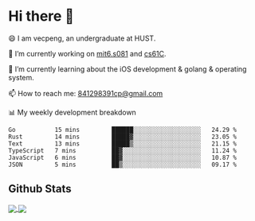 
# Hi there 👋
😄 I am vecpeng, an undergraduate at HUST.

🔭 I’m currently working on [mit6.s081](https://pdos.csail.mit.edu/6.S081/2020/) and [cs61C](https://inst.eecs.berkeley.edu/~cs61c/fa21/).

🌱 I’m currently learning about the iOS development & golang & operating system.

📫 How to reach me: 841298391cp@gmail.com

📊 My weekly development breakdown
<!--START_SECTION:waka-->

```text
Go           15 mins         ██████░░░░░░░░░░░░░░░░░░░   24.29 %
Rust         14 mins         █████▓░░░░░░░░░░░░░░░░░░░   23.05 %
Text         13 mins         █████▒░░░░░░░░░░░░░░░░░░░   21.15 %
TypeScript   7 mins          ██▓░░░░░░░░░░░░░░░░░░░░░░   11.24 %
JavaScript   6 mins          ██▓░░░░░░░░░░░░░░░░░░░░░░   10.87 %
JSON         5 mins          ██▒░░░░░░░░░░░░░░░░░░░░░░   09.17 %
```

<!--END_SECTION:waka-->

## Github Stats
<a href="https://github.com/anuraghazra/github-readme-stats">
  <img align="center" src="https://github-readme-stats.vercel.app/api?username=vecpeng&count_private=true&hide=stars" />
</a>
<a href="https://github.com/anuraghazra/convoychat">
  <img align="center" src="https://github-readme-stats.vercel.app/api/top-langs/?username=vecpeng&layout=compact" />
</a>
